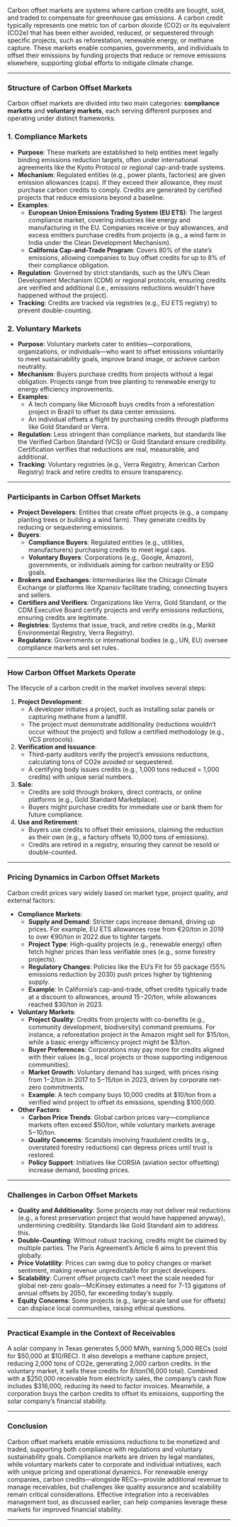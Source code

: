 Carbon offset markets are systems where carbon credits are bought, sold, and traded to compensate for greenhouse gas emissions. A carbon credit typically represents one metric ton of carbon dioxide (CO2) or its equivalent (CO2e) that has been either avoided, reduced, or sequestered through specific projects, such as reforestation, renewable energy, or methane capture. These markets enable companies, governments, and individuals to offset their emissions by funding projects that reduce or remove emissions elsewhere, supporting global efforts to mitigate climate change.

---

### **Structure of Carbon Offset Markets**

Carbon offset markets are divided into two main categories: **compliance markets** and **voluntary markets**, each serving different purposes and operating under distinct frameworks.

### **1. Compliance Markets**

- **Purpose**: These markets are established to help entities meet legally binding emissions reduction targets, often under international agreements like the Kyoto Protocol or regional cap-and-trade systems.
- **Mechanism**: Regulated entities (e.g., power plants, factories) are given emission allowances (caps). If they exceed their allowance, they must purchase carbon credits to comply. Credits are generated by certified projects that reduce emissions beyond a baseline.
- **Examples**:
    - **European Union Emissions Trading System (EU ETS)**: The largest compliance market, covering industries like energy and manufacturing in the EU. Companies receive or buy allowances, and excess emitters purchase credits from projects (e.g., a wind farm in India under the Clean Development Mechanism).
    - **California Cap-and-Trade Program**: Covers 80% of the state’s emissions, allowing companies to buy offset credits for up to 8% of their compliance obligation.
- **Regulation**: Governed by strict standards, such as the UN’s Clean Development Mechanism (CDM) or regional protocols, ensuring credits are verified and additional (i.e., emissions reductions wouldn’t have happened without the project).
- **Tracking**: Credits are tracked via registries (e.g., EU ETS registry) to prevent double-counting.

### **2. Voluntary Markets**

- **Purpose**: Voluntary markets cater to entities—corporations, organizations, or individuals—who want to offset emissions voluntarily to meet sustainability goals, improve brand image, or achieve carbon neutrality.
- **Mechanism**: Buyers purchase credits from projects without a legal obligation. Projects range from tree planting to renewable energy to energy efficiency improvements.
- **Examples**:
    - A tech company like Microsoft buys credits from a reforestation project in Brazil to offset its data center emissions.
    - An individual offsets a flight by purchasing credits through platforms like Gold Standard or Verra.
- **Regulation**: Less stringent than compliance markets, but standards like the Verified Carbon Standard (VCS) or Gold Standard ensure credibility. Certification verifies that reductions are real, measurable, and additional.
- **Tracking**: Voluntary registries (e.g., Verra Registry, American Carbon Registry) track and retire credits to ensure transparency.

---

### **Participants in Carbon Offset Markets**

- **Project Developers**: Entities that create offset projects (e.g., a company planting trees or building a wind farm). They generate credits by reducing or sequestering emissions.
- **Buyers**:
    - **Compliance Buyers**: Regulated entities (e.g., utilities, manufacturers) purchasing credits to meet legal caps.
    - **Voluntary Buyers**: Corporations (e.g., Google, Amazon), governments, or individuals aiming for carbon neutrality or ESG goals.
- **Brokers and Exchanges**: Intermediaries like the Chicago Climate Exchange or platforms like Xpansiv facilitate trading, connecting buyers and sellers.
- **Certifiers and Verifiers**: Organizations like Verra, Gold Standard, or the CDM Executive Board certify projects and verify emissions reductions, ensuring credits are legitimate.
- **Registries**: Systems that issue, track, and retire credits (e.g., Markit Environmental Registry, Verra Registry).
- **Regulators**: Governments or international bodies (e.g., UN, EU) oversee compliance markets and set rules.

---

### **How Carbon Offset Markets Operate**

The lifecycle of a carbon credit in the market involves several steps:

1. **Project Development**:
    - A developer initiates a project, such as installing solar panels or capturing methane from a landfill.
    - The project must demonstrate additionality (reductions wouldn’t occur without the project) and follow a certified methodology (e.g., VCS protocols).
2. **Verification and Issuance**:
    - Third-party auditors verify the project’s emissions reductions, calculating tons of CO2e avoided or sequestered.
    - A certifying body issues credits (e.g., 1,000 tons reduced = 1,000 credits) with unique serial numbers.
3. **Sale**:
    - Credits are sold through brokers, direct contracts, or online platforms (e.g., Gold Standard Marketplace).
    - Buyers might purchase credits for immediate use or bank them for future compliance.
4. **Use and Retirement**:
    - Buyers use credits to offset their emissions, claiming the reduction as their own (e.g., a factory offsets 10,000 tons of emissions).
    - Credits are retired in a registry, ensuring they cannot be resold or double-counted.

---

### **Pricing Dynamics in Carbon Offset Markets**

Carbon credit prices vary widely based on market type, project quality, and external factors:

- **Compliance Markets**:
    - **Supply and Demand**: Stricter caps increase demand, driving up prices. For example, EU ETS allowances rose from €20/ton in 2019 to over €90/ton in 2022 due to tighter targets.
    - **Project Type**: High-quality projects (e.g., renewable energy) often fetch higher prices than less verifiable ones (e.g., some forestry projects).
    - **Regulatory Changes**: Policies like the EU’s Fit for 55 package (55% emissions reduction by 2030) push prices higher by tightening supply.
    - **Example**: In California’s cap-and-trade, offset credits typically trade at a discount to allowances, around $15-$20/ton, while allowances reached $30/ton in 2023.
- **Voluntary Markets**:
    - **Project Quality**: Credits from projects with co-benefits (e.g., community development, biodiversity) command premiums. For instance, a reforestation project in the Amazon might sell for $15/ton, while a basic energy efficiency project might be $3/ton.
    - **Buyer Preferences**: Corporations may pay more for credits aligned with their values (e.g., local projects or those supporting indigenous communities).
    - **Market Growth**: Voluntary demand has surged, with prices rising from $1-$2/ton in 2017 to $5-$15/ton in 2023, driven by corporate net-zero commitments.
    - **Example**: A tech company buys 10,000 credits at $10/ton from a verified wind project to offset its emissions, spending $100,000.
- **Other Factors**:
    - **Carbon Price Trends**: Global carbon prices vary—compliance markets often exceed $50/ton, while voluntary markets average $5-$10/ton.
    - **Quality Concerns**: Scandals involving fraudulent credits (e.g., overstated forestry reductions) can depress prices until trust is restored.
    - **Policy Support**: Initiatives like CORSIA (aviation sector offsetting) increase demand, boosting prices.

---

### **Challenges in Carbon Offset Markets**

- **Quality and Additionality**: Some projects may not deliver real reductions (e.g., a forest preservation project that would have happened anyway), undermining credibility. Standards like Gold Standard aim to address this.
- **Double-Counting**: Without robust tracking, credits might be claimed by multiple parties. The Paris Agreement’s Article 6 aims to prevent this globally.
- **Price Volatility**: Prices can swing due to policy changes or market sentiment, making revenue unpredictable for project developers.
- **Scalability**: Current offset projects can’t meet the scale needed for global net-zero goals—McKinsey estimates a need for 7-13 gigatons of annual offsets by 2050, far exceeding today’s supply.
- **Equity Concerns**: Some projects (e.g., large-scale land use for offsets) can displace local communities, raising ethical questions.

---

### **Practical Example in the Context of Receivables**

A solar company in Texas generates 5,000 MWh, earning 5,000 RECs (sold for $50,000 at $10/REC). It also develops a methane capture project, reducing 2,000 tons of CO2e, generating 2,000 carbon credits. In the voluntary market, it sells these credits for $8/ton ($16,000 total). Combined with a $250,000 receivable from electricity sales, the company’s cash flow includes $316,000, reducing its need to factor invoices. Meanwhile, a corporation buys the carbon credits to offset its emissions, supporting the solar company’s financial stability.

---

### **Conclusion**

Carbon offset markets enable emissions reductions to be monetized and traded, supporting both compliance with regulations and voluntary sustainability goals. Compliance markets are driven by legal mandates, while voluntary markets cater to corporate and individual initiatives, each with unique pricing and operational dynamics. For renewable energy companies, carbon credits—alongside RECs—provide additional revenue to manage receivables, but challenges like quality assurance and scalability remain critical considerations. Effective integration into a receivables management tool, as discussed earlier, can help companies leverage these markets for improved financial stability.

---